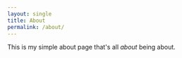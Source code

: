 ```yaml
---
layout: single
title: About
permalink: /about/
---
```



This is my simple about page that's all *about* being about.